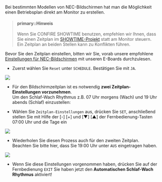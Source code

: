 Bei bestimmten Modellen von NEC-Bildschirmen hat man die Möglichkeit einen Betriebsplan direkt am Monitor zu erstellen.

> #### primary::Hinweis
>
> Wenn Sie CONFIRE SHOWTIME benutzen, empfehlen wir Ihnen, dass Sie einen Zeitplan im [SHOWTIME-Projekt](https://doc.showtime2.stueber.de/howto/create-projects/manage-schedules/shutdown-system.html) statt am Monitor steuern. Ein Zeitplan an beiden Stellen kann zu Konflikten führen. 

Bevor Sie den Zeitplan einstellen, bitten wir Sie, vorab unsere empfohlene [Einstellungen für NEC-Bildschirmen](/tips/NEC-Bildschirm-einrichten/README.md) mit unseren E-Boards durchzulesen.

* Zuerst wählen Sie `Reset` unter `SCHEDULE`. Bestätigen Sie mit `JA`.

![](/images/NEC-Bildschirm-Zeitplan-Reset.jpg)

* Für den Bildschirmzeitplan ist es notwendig **zwei Zeitplan-Einstellungen vorzunehmen**.  
  Um den Schlaf-Wach Rhythmus z.B. 07 Uhr morgens \(Wach\) und 19 Uhr abends \(Schlaf\) einzustellen:

* Wählen Sie `Zeitplan-Einstellungen` aus, drücken Sie `SET`, anschließend stellen Sie mit Hilfe der \[-\] \[+\] und \[▼\] \[▲\] der Fernbedienung-Tasten 07:00 Uhr und die Tage ein

![](/images/NEC-Bildschirm-Zeitplan-1.jpg)

* Wiederholen Sie diesen Prozess auch für den zweiten Zeitplan. Beachten Sie bitte hier, dass Sie 19:00 Uhr unter `AUS` eingetragen haben.

![](/images/NEC-Bildschirm-Zeitplan-2.jpg)

* Wenn Sie diese Einstellungen vorgenommen haben, drücken Sie auf der Fernbedienung `EXIT`
  Sie haben jetzt den **Automatischen Schlaf-Wach Rhythmus** aktiviert! 



